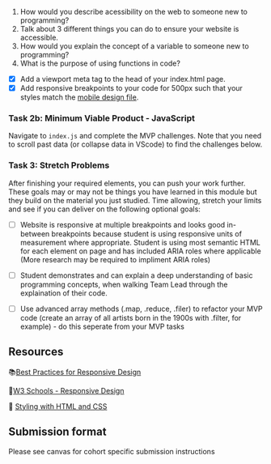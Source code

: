 <!-- # Sprint Challenge: Advanced CSS and Intro to JavaScript - Influential Artists -->

<!-- **Read these instructions carefully. Understand exactly what is expected _before_ starting this Sprint Challenge.** -->

<!-- This challenge allows you to practice the concepts and techniques learned over the past week and apply them in a concrete project. This Sprint explored advanced CSS and introductory JavaScript concepts. During this Sprint, you studied responsive web design, variable declaration, conditionals, loops, functions, arrays, and objects. In your challenge this week, you will demonstrate proficiency by creating a website of influential artists with data from a `JSON` object. -->

<!-- This is an individual assessment. All work must be your own. Your challenge score is a measure of your ability to work independently using the material covered through this sprint. You need to demonstrate proficiency in the concepts and objectives introduced and practiced in preceding days. -->

<!-- You are not allowed to collaborate during the Sprint Challenge. Your work reflects your proficiency in Preprocessing, and JavaScript Basics. -->

<!-- > You have **three hours** to complete this challenge. Plan your time accordingly. -->

<!-- ## Introduction -->

<!-- In this challenge, you will use a data set of artists to build an "influential artists" webpage. This data comes from a set of "50 influential artists" on [Kaggle](https://www.kaggle.com/ikarus777/best-artworks-of-all-time). We have reduced the data to just 20 artists to make it slightly easier to work with. You are free to work with the full data set as a stretch goal. -->

<!-- ### Commits -->

<!-- Commit your code regularly and meaningfully. This helps both you (in case you ever need to return to old code for any number of reasons) and your team lead. -->

<!-- ## Interview Questions -->

<!-- Be prepared to demonstrate your understanding of this week's concepts by answering questions on the following topics. You might prepare by writing down your own answers before hand. -->

1. How would you describe acessibility on the web to someone new to programming?
2. Talk about 3 different things you can do to ensure your website is accessible. 
3. How would you explain the concept of a variable to someone new to programming?
4. What is the purpose of using functions in code?

<!-- You are expected to be able to answer questions in these areas. Your responses contribute to your Sprint Challenge grade.  -->

<!-- ## Instructions -->

<!-- ### Task 1: Project Set Up -->

<!-- Follow these steps to set up your project: -->

<!-- 1. Fork the repo
2. Clone your forked version of the repo
3. cd into your repo and create a branch with your first and last name
NOTE: Tests will run for the JavaScript portion of this challenge only
4. open the terminal in your vs code and type `npm install`
5. next type `npm run test:watch` in your terminal
6. Complete your work making regular commits, once you have all your tests passing and you are ready to submit your work please see canvas for instructions on how to submit -->

<!-- ### Task 2a:  Minimum Viable Product - Responsive Design -->

<!-- *Before you jump in, take 10 minutes to review the code that has already been provided for you. Take time to see how the home page was built. During this time, [Review the provided design files](design/). You have been provided all content necessary in the [index.html file](index.html) and basic styling in the [index.css file](css/index.css).* -->

* [X] Add a viewport meta tag to the head of your index.html page.
* [X] Add responsive breakpoints to your code for 500px such that your styles match the [mobile design file](design/Mobile.png).

### Task 2b: Minimum Viable Product - JavaScript

Navigate to `index.js` and complete the MVP challenges. Note that you need to scroll past data (or collapse data in VScode) to find the challenges below.

### Task 3: Stretch Problems

After finishing your required elements, you can push your work further. These goals may or may not be things you have learned in this module but they build on the material you just studied. Time allowing, stretch your limits and see if you can deliver on the following optional goals:

* [ ] Website is responsive at multiple breakpoints and looks good in-between breakpoints because student is using responsive units of measurement where appropriate. Student is using most semantic HTML for each element on page and has included ARIA roles where applicable (More research may be required to impliment ARIA roles)  
* [ ] Student demonstrates and can explain a deep understanding of basic programming concepts, when walking Team Lead through the explaination of their code.
* [ ] Use advanced array methods (.map, .reduce, .filer) to refactor your MVP code (create an array of all artists born in the 1900s with .filter, for example) - do this seperate from your MVP tasks


## Resources

📚[Best Practices for Responsive Design](https://www.browserstack.com/guide/responsive-design-breakpoints)

🤝[W3 Schools - Responsive Design](https://www.w3schools.com/html/html_responsive.asp)

👀 [Styling with HTML and CSS](https://www.w3schools.com/html/html_css.asp)

## Submission format

Please see canvas for cohort specific submission instructions 
